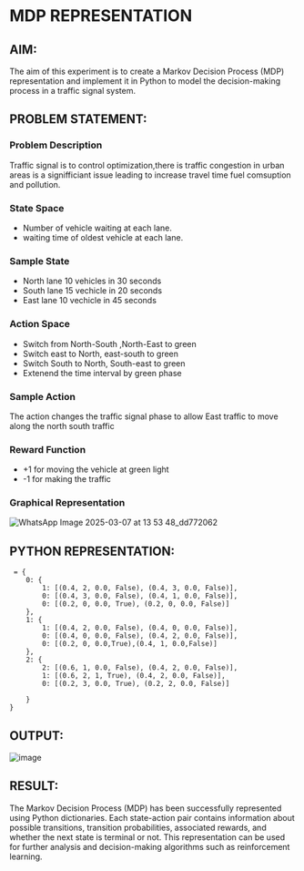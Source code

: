 # MDP REPRESENTATION

## AIM:
The aim of this experiment is to create a Markov Decision Process (MDP) representation and implement it in Python to model the decision-making process in a traffic signal system.
## PROBLEM STATEMENT:
### Problem Description
Traffic signal is to control optimization,there is traffic congestion in urban areas is a signifficiant issue leading to increase travel time  fuel comsuption and pollution.

### State Space
* Number of vehicle waiting at each lane.
* waiting time of oldest vehicle at each lane.
### Sample State
* North lane 10 vehicles in 30 seconds
* South lane 15 vechicle in 20 seconds
* East lane 10 vechicle in 45 seconds
### Action Space
* Switch from North-South ,North-East to green
* Switch east to North, east-south to green
* Switch South to North, South-east to green
* Extenend the time interval by green phase 

### Sample Action
The action changes the traffic signal phase to allow East traffic to move along the north south traffic 

### Reward Function
* +1 for moving the vehicle at green light
* -1 for making the traffic  

### Graphical Representation
![WhatsApp Image 2025-03-07 at 13 53 48_dd772062](https://github.com/user-attachments/assets/4a461465-421d-4f35-a47e-2665e445ff5c)

## PYTHON REPRESENTATION:
```
 = {
    0: { 
        1: [(0.4, 2, 0.0, False), (0.4, 3, 0.0, False)], 
        0: [(0.4, 3, 0.0, False), (0.4, 1, 0.0, False)],
        0: [(0.2, 0, 0.0, True), (0.2, 0, 0.0, False)]   
    },
    1: {  
        1: [(0.4, 2, 0.0, False), (0.4, 0, 0.0, False)],  
        0: [(0.4, 0, 0.0, False), (0.4, 2, 0.0, False)],
        0: [(0.2, 0, 0.0,True),(0.4, 1, 0.0,False)]  
    },
    2: {  
        2: [(0.6, 1, 0.0, False), (0.4, 2, 0.0, False)], 
        1: [(0.6, 2, 1, True), (0.4, 2, 0.0, False)], 
        0: [(0.2, 3, 0.0, True), (0.2, 2, 0.0, False)]  
  
    }
}

```

## OUTPUT:

![image](https://github.com/user-attachments/assets/d7d62467-c6c9-45ec-a126-bf0445dc67c3)


## RESULT:
The Markov Decision Process (MDP) has been successfully represented using Python dictionaries. Each state-action pair contains information about possible transitions, transition probabilities, associated rewards, and whether the next state is terminal or not. This representation can be used for further analysis and decision-making algorithms such as reinforcement learning.
